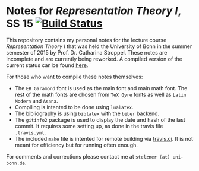 Notes for _Representation Theory I_, SS 15
[![Build Status](https://travis-ci.org/cionx/representation-theory-1-notes-ss-15.svg?branch=master)][1]
=================

This repository contains my personal notes for the lecture course _Representation Theory I_ that was held the University of Bonn in the summer semester of 2015 by Prof. Dr. Catharina Stroppel.
These notes are incomplete and are currently being reworked.
A compiled version of the current status can be found [here][2].

For those who want to compile these notes themselves:

- The `EB Garamond` font is used as the main font and main math font.
  The rest of the math fonts are chosen from `TeX Gyre` fonts as well as `Latin Modern` and `Asana`.
- Compiling is intented to be done using `lualatex`.
- The bibliography is using `biblatex` with the `biber` backend.
- The `gitinfo2` package is used to display the date and hash of the last commit.
  It requires some setting up, as done in the travis file `.travis.yml`.
- The included `make` file is intented for remote building via [travis.ci][3].
  It is not meant for efficiency but for running often enough.

For comments and corrections please contact me at `stelzner (at) uni-bonn.de`.





[1]: https://travis-ci.org/cionx/representation-theory-1-notes-ss-15/builds
[2]: https://github.com/cionx/representation-theory-1-notes-ss-15/raw/gh-pages/representation_theory_1_notes.pdf
[3]: https://travis-ci.org/
